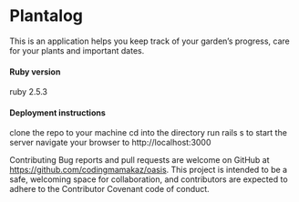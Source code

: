# Plantalog
This is an application helps you keep track of your garden’s progress, care for your plants and important dates.


####  Ruby version
ruby 2.5.3


#### Deployment instructions
clone the repo to your machine cd into the directory run rails s to start the server navigate your browser to http://localhost:3000

Contributing Bug reports and pull requests are welcome on GitHub at https://github.com/codingmamakaz/oasis. This project is intended to be a safe, welcoming space for collaboration, and contributors are expected to adhere to the Contributor Covenant code of conduct.

